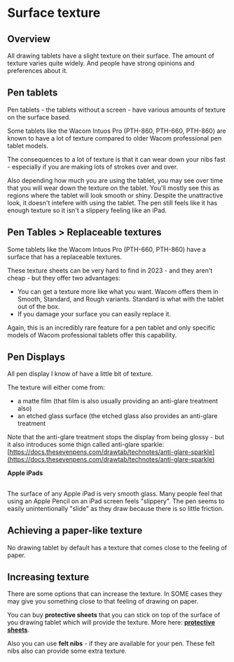 # Surface texture

## Overview

All drawing tablets have a slight texture on their surface. The amount of texture varies quite widely. And people have strong opinions and preferences about it.

## Pen tablets

Pen tablets - the tablets without a screen - have various amounts of texture on the surface based.

Some tablets like the Wacom Intuos Pro (PTH-860, PTH-660, PTH-860) are known to have a lot of texture compared to older Wacom professional pen tablet models.&#x20;

The consequences to a lot of texture is that it can wear down your nibs fast - especially if you are making lots of strokes over and over.

Also depending how much you are using the tablet, you may see over time that you will wear down the texture on the tablet. You'll mostly see this as regions where the tablet will look smooth or shiny. Despite the unattractive look, it doesn't intefere with using the tablet. The pen still feels like it has enough texture so it isn't a slippery feeling like an iPad.

## Pen Tables > Replaceable textures

Some tablets like the Wacom Intuos Pro (PTH-660, PTH-860) have a surface that has a replaceable textures.

These texture sheets can be very hard to find in 2023 - and they aren't cheap - but they offer two advantages:

* You can get a texture more like what you want. Wacom offers them in Smooth, Standard, and Rough variants. Standard is what with the tablet out of the box.
* If you damage your surface you can easily replace it.

Again, this is an incredibly rare feature for a pen tablet and only specific models of Wacom professional tablets offer this capability.

## Pen Displays

All pen display I know of have a little bit of texture.

The texture will either come from:

* a matte film (that film is also usually providing an anti-glare treatment also)
* an etched glass surface (the etched glass also provides an anti-glare treatment

Note that the anti-glare treatment stops the display from being glossy - but it also introduces some thign called anti-glare sparkle: [https://docs.thesevenpens.com/drawtab/technotes/anti-glare-sparkle](https://docs.thesevenpens.com/drawtab/technotes/anti-glare-sparkle)

**Apple iPads**

##

The surface of any Apple iPad is very smooth glass. Many people feel that using an Apple Pencil on an iPad screen feels "slippery". The pen seems to easily unintentionally "slide" as they draw because there is so little friction.

## Achieving a paper-like texture

No drawing tablet by default has a texture that comes close to the feeling of paper.

## Increasing texture

There are some options that can increase the texture. In SOME cases they may give you something close to that feeling of drawing on paper.

You can buy **protective sheets** that you can stick on top of the surface of you drawing tablet which will provide the texture. More here: [**protective sheets**](../../accessories/protective-sheets.md).

Also you can use **felt nibs** - if they are available for your pen.  These felt nibs also can provide some extra texture.











&#x20;
